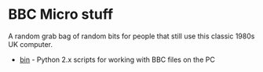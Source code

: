 # BBC Micro stuff

A random grab bag of random bits for people that still use this
classic 1980s UK computer.

* [bin](./bin/) - Python 2.x scripts for working with BBC files on the
  PC
